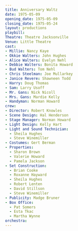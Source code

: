 ```yaml
---
title: Anniversary Waltz
date: 1975-05-09
opening_date: 1975-05-09
closing_date: 1975-05-24
layout: productions
playbill:
Theatre: Theatre Jacksonville
Venue: Little Theatre
cast:
- Millie: Nancy Kaye
- Okkie Walters: John Hughes
- Alice Walters: Evelyn Nehl
- Debbie Walters: Bonita Howard
- Bud Walters: Tom Nehl
- Chris Steelman: Joe Mullarkey
- Janice Revere: Shawneen Todd
- Harry: Doug Thomas
- Sam: Larry Usoff
- Mr. Gans: Nick Nicoll
- Mrs. Gans: Mardie Kelly
- Handyman: Norman Howard
crew:
- Director: Robert Knowles
- Scene Design: Hal Henderson
- Stage Manager: Norman Howard
- Light Design: Kelly Hart
- Light and Sound Technician:
  - Sheila Hughes
  - Steve Winemiller
- Costumes: Gert Berman
- Properties:
  - Sharon Brown
  - Valerie Howard
  - Pamela Jackson
- Set Construction:
  - Brian Cooke
  - Roxanne Hayward
  - Sheila Hughes
  - Robert Lenten
  - David Stillson
  - Steve Winemiller
- Publicity: Madge Bruner
- Box Office:
  - Pat Somers
  - Esta Tkac
  - Martha Wynne
orchestra:
---
```


